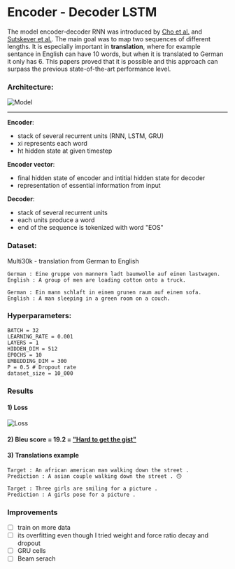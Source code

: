 # Encoder - Decoder LSTM

The model encoder-decoder RNN was introduced by [Cho et al.](https://arxiv.org/pdf/1406.1078.pdf) and [Sutskever et al.](https://arxiv.org/pdf/1409.3215.pdf). The main goal was to map two sequences of different lengths. It is especially important in __translation__, where for example sentance in English can have 10 words, but when it is translated to German it only has 6. This papers proved that it is possible and this approach can surpass the previous state-of-the-art performance level. 
### Architecture:

![Model](https://github.com/maciejbalawejder/DeepLearning-collection/blob/main/NLP/Encoder-Decoder%20LSTM/imgs/model.jpeg)

-----

__Encoder__:
- stack of several recurrent units (RNN, LSTM, GRU)
- xi represents each word
- ht hidden state at given timestep

__Encoder vector__:
- final hidden state of encoder and intitial hidden state for decoder
- representation of essential information from input

__Decoder__: 
- stack of several recurrent units 
- each units produce a word
- end of the sequence is tokenized with word "EOS"

### Dataset:
Multi30k - translation from German to English

```
German : Eine gruppe von mannern ladt baumwolle auf einen lastwagen.
English : A group of men are loading cotton onto a truck.
```

```
German : Ein mann schlaft in einem grunen raum auf einem sofa. 
English : A man sleeping in a green room on a couch.
```
### __Hyperparameters__:
```
BATCH = 32
LEARNING_RATE = 0.001
LAYERS = 1
HIDDEN_DIM = 512
EPOCHS = 10
EMBEDDING_DIM = 300
P = 0.5 # Dropout rate
dataset_size = 10_000 
```

### Results
#### 1) Loss
![Loss](https://github.com/maciejbalawejder/DeepLearning-collection/blob/main/NLP/Encoder-Decoder%20LSTM/imgs/loss.png) 
#### 2) Bleu score = 19.2 = ["Hard to get the gist"](https://cloud.google.com/translate/automl/docs/evaluate)
#### 3) Translations example
```
Target : An african american man walking down the street .
Prediction : A asian couple walking down the street . 🙃
```
```
Target : Three girls are smiling for a picture .
Prediction : A girls pose for a picture .
```

### Improvements
- [ ] train on more data
- [ ] its overfitting even though I tried weight and force ratio decay and dropout
- [ ] GRU cells
- [ ] Beam serach
